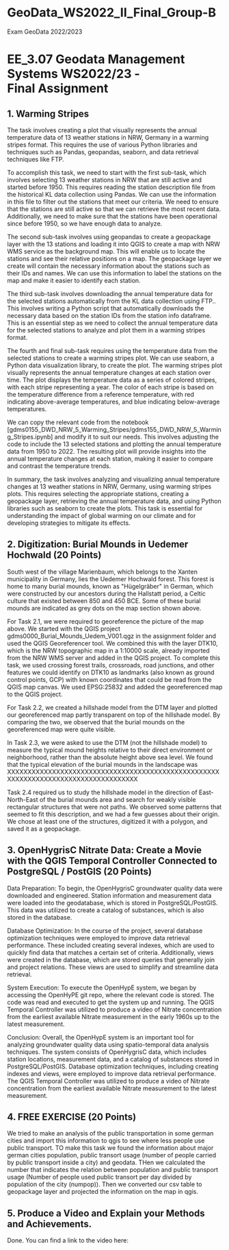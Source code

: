 # GeoData_WS2022_II_Final_Group-B
Exam GeoData 2022/2023


# EE_3.07 Geodata Management Systems WS2022/23 - <br> Final Assignment

## 1. Warming Stripes 

The task involves creating a plot that visually represents the annual temperature data of 13 weather stations in NRW, Germany in a warming stripes format. This requires the use of various Python libraries and techniques such as Pandas, geopandas, seaborn, and data retrieval techniques like FTP.

To accomplish this task, we need to start with the first sub-task, which involves selecting 13 weather stations in NRW that are still active and started before 1950. This requires reading the station description file from the historical KL data collection using Pandas. We can use the information in this file to filter out the stations that meet our criteria. We need to ensure that the stations are still active so that we can retrieve the most recent data. Additionally, we need to make sure that the stations have been operational since before 1950, so we have enough data to analyze.

The second sub-task involves using geopandas to create a geopackage layer with the 13 stations and loading it into QGIS to create a map with NRW WMS service as the background map. This will enable us to locate the stations and see their relative positions on a map. The geopackage layer we create will contain the necessary information about the stations such as their IDs and names. We can use this information to label the stations on the map and make it easier to identify each station.

The third sub-task involves downloading the annual temperature data for the selected stations automatically from the KL data collection using FTP.. This involves writing a Python script that automatically downloads the necessary data based on the station IDs from the station info dataframe. This is an essential step as we need to collect the annual temperature data for the selected stations to analyze and plot them in a warming stripes format.

The fourth and final sub-task requires using the temperature data from the selected stations to create a warming stripes plot. We can use seaborn, a Python data visualization library, to create the plot. The warming stripes plot visually represents the annual temperature changes at each station over time. The plot displays the temperature data as a series of colored stripes, with each stripe representing a year. The color of each stripe is based on the temperature difference from a reference temperature, with red indicating above-average temperatures, and blue indicating below-average temperatures.

We can copy the relevant code from the notebook [gdms0155_DWD_NRW_5_Warming_Stripes/gdms155_DWD_NRW_5_Warming_Stripes.ipynb] and modify it to suit our needs. This involves adjusting the code to include the 13 selected stations and plotting the annual temperature data from 1950 to 2022. The resulting plot will provide insights into the annual temperature changes at each station, making it easier to compare and contrast the temperature trends.

In summary, the task involves analyzing and visualizing annual temperature changes at 13 weather stations in NRW, Germany, using warming stripes plots. This requires selecting the appropriate stations, creating a geopackage layer, retrieving the annual temperature data, and using Python libraries such as seaborn to create the plots. This task is essential for understanding the impact of global warming on our climate and for developing strategies to mitigate its effects.

## 2. Digitization: Burial Mounds in Uedemer Hochwald (20 Points)

South west of the village Marienbaum, which belongs to the Xanten municipality in Germany, lies the Uedemer Hochwald forest. This forest is home to many burial mounds, known as "Hügelgräber" in German, which were constructed by our ancestors during the Hallstatt period, a Celtic culture that existed between 850 and 450 BCE. Some of these burial mounds are indicated as grey dots on the map section shown above.

For Task 2.1, we were required to georeference the picture of the map above. We started with the QGIS project gdms0000_Burial_Mounds_Uedem_V001.qgz in the assignment folder and used the QGIS Georeferencer tool. We combined this with the layer DTK10, which is the NRW topographic map in a 1:10000 scale, already imported from the NRW WMS server and added in the QGIS project. To complete this task, we used crossing forest trails, crossroads, road junctions, and other features we could identify on DTK10 as landmarks (also known as ground control points, GCP) with known coordinates that could be read from the QGIS map canvas. We used EPSG:25832 and added the georeferenced map to the QGIS project.

For Task 2.2, we created a hillshade model from the DTM layer and plotted our georeferenced map partly transparent on top of the hillshade model. By comparing the two, we observed that the burial mounds on the georeferenced map were quite visible.

In Task 2.3, we were asked to use the DTM (not the hillshade model) to measure the typical mound heights relative to their direct environment or neighborhood, rather than the absolute height above sea level. We found that the typical elevation of the burial mounds in the landscape was XXXXXXXXXXXXXXXXXXXXXXXXXXXXXXXXXXXXXXXXXXXXXXXXXXXXXXXXXXXXXXXXXXXXXXXXXXXXXXXXXXXX

Task 2.4 required us to study the hillshade model in the direction of East-North-East of the burial mounds area and search for weakly visible rectangular structures that were not paths. We observed some patterns that seemed to fit this description, and we had a few guesses about their origin. We chose at least one of the structures, digitized it with a polygon, and saved it as a geopackage.

## 3. OpenHygrisC Nitrate Data: Create a Movie with the QGIS Temporal Controller Connected to PostgreSQL / PostGIS (20 Points)

Data Preparation:
To begin, the OpenHygrisC groundwater quality data were downloaded and engineered. Station information and measurement data were loaded into the geodatabase, which is stored in PostgreSQL/PostGIS. This data was utilized to create a catalog of substances, which is also stored in the database.

Database Optimization:
In the course of the project, several database optimization techniques were employed to improve data retrieval performance. These included creating several indexes, which are used to quickly find data that matches a certain set of criteria. Additionally, views were created in the database, which are stored queries that generally join and project relations. These views are used to simplify and streamline data retrieval.

System Execution:
To execute the OpenHypE system, we began by accessing the OpenHyPE git repo, where the relevant code is stored. The code was read and executed to get the system up and running. The QGIS Temporal Controller was utilized to produce a video of Nitrate concentration from the earliest available Nitrate measurement in the early 1960s up to the latest measurement.

Conclusion:
Overall, the OpenHypE system is an important tool for analyzing groundwater quality data using spatio-temporal data analysis techniques. The system consists of OpenHygrisC data, which includes station locations, measurement data, and a catalog of substances stored in PostgreSQL/PostGIS. Database optimization techniques, including creating indexes and views, were employed to improve data retrieval performance. The QGIS Temporal Controller was utilized to produce a video of Nitrate concentration from the earliest available Nitrate measurement to the latest measurement.



## 4. FREE EXERCISE (20 Points)

We tried to make an analysis of the public transportation in some german cities and import this information to qgis to see where less people use public transport. TO make this task we found the information about major german cities population, public transort usage (number of people carried by public transport inside a city) and geodata. THen we calculated the number that indicates the relation between population and public transport usage (Number of people used public transort per day divided by population of the city (numpop)). Then we converted our csv table to geopackage layer and projected the information on the map in qgis.

## 5. Produce a Video and Explain your Methods and Achievements. 

Done. You can find a link to the video here: 


